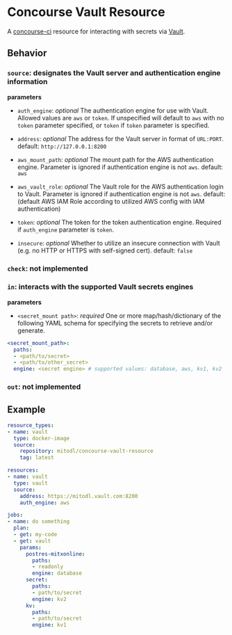 # Concourse Vault Resource

A [concourse-ci](https://concourse-ci.org) resource for interacting with secrets via [Vault](https://www.vault.io).

## Behavior

### `source`: designates the Vault server and authentication engine information

**parameters**
- `auth_engine`: _optional_ The authentication engine for use with Vault. Allowed values are `aws` or `token`. If unspecified will default to `aws` with no `token` parameter specified, or `token` if `token` parameter is specified.

- `address`: _optional_ The address for the Vault server in format of `URL:PORT`. default: `http://127.0.0.1:8200`

- `aws_mount_path`: _optional_ The mount path for the AWS authentication engine. Parameter is ignored if authentication engine is not `aws`. default: `aws`

- `aws_vault_role`: _optional_ The Vault role for the AWS authentication login to Vault. Parameter is ignored if authentication engine is not `aws`. default: (default AWS IAM Role according to utilized AWS config with IAM authentication)

- `token`: _optional_ The token for the token authentication engine. Required if `auth_engine` parameter is `token`.

- `insecure`: _optional_ Whether to utilize an insecure connection with Vault (e.g. no HTTP or HTTPS with self-signed cert). default: `false`

### `check`: not implemented

### `in`: interacts with the supported Vault secrets engines

**parameters**

- `<secret_mount path>`: _required_ One or more map/hash/dictionary of the following YAML schema for specifying the secrets to retrieve and/or generate.

```yaml
<secret_mount_path>:
  paths:
  - <path/to/secret>
  - <path/to/other_secret>
  engine: <secret engine> # supported values: database, aws, kv1, kv2
```

### `out`: not implemented

## Example

```yaml
resource_types:
- name: vault
  type: docker-image
  source:
    repository: mitodl/concourse-vault-resource
    tag: latest

resources:
- name: vault
  type: vault
  source:
    address: https://mitodl.vault.com:8200
    auth_engine: aws

jobs:
- name: do something
  plan:
  - get: my-code
  - get: vault
    params:
      postres-mitxonline:
        paths:
        - readonly
        engine: database
      secret:
        paths:
        - path/to/secret
        engine: kv2
      kv:
        paths:
        - path/to/secret
        engine: kv1
```
